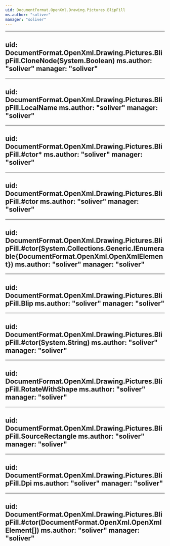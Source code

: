 ```yaml
---
uid: DocumentFormat.OpenXml.Drawing.Pictures.BlipFill
ms.author: "soliver"
manager: "soliver"
---
```


---
uid: DocumentFormat.OpenXml.Drawing.Pictures.BlipFill.CloneNode(System.Boolean)
ms.author: "soliver"
manager: "soliver"
---

---
uid: DocumentFormat.OpenXml.Drawing.Pictures.BlipFill.LocalName
ms.author: "soliver"
manager: "soliver"
---

---
uid: DocumentFormat.OpenXml.Drawing.Pictures.BlipFill.#ctor*
ms.author: "soliver"
manager: "soliver"
---

---
uid: DocumentFormat.OpenXml.Drawing.Pictures.BlipFill.#ctor
ms.author: "soliver"
manager: "soliver"
---

---
uid: DocumentFormat.OpenXml.Drawing.Pictures.BlipFill.#ctor(System.Collections.Generic.IEnumerable{DocumentFormat.OpenXml.OpenXmlElement})
ms.author: "soliver"
manager: "soliver"
---

---
uid: DocumentFormat.OpenXml.Drawing.Pictures.BlipFill.Blip
ms.author: "soliver"
manager: "soliver"
---

---
uid: DocumentFormat.OpenXml.Drawing.Pictures.BlipFill.#ctor(System.String)
ms.author: "soliver"
manager: "soliver"
---

---
uid: DocumentFormat.OpenXml.Drawing.Pictures.BlipFill.RotateWithShape
ms.author: "soliver"
manager: "soliver"
---

---
uid: DocumentFormat.OpenXml.Drawing.Pictures.BlipFill.SourceRectangle
ms.author: "soliver"
manager: "soliver"
---

---
uid: DocumentFormat.OpenXml.Drawing.Pictures.BlipFill.Dpi
ms.author: "soliver"
manager: "soliver"
---

---
uid: DocumentFormat.OpenXml.Drawing.Pictures.BlipFill.#ctor(DocumentFormat.OpenXml.OpenXmlElement[])
ms.author: "soliver"
manager: "soliver"
---
